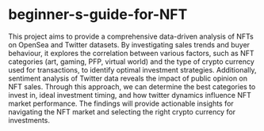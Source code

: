# beginner-s-guide-for-NFT
This project aims to provide a comprehensive data-driven analysis of NFTs on OpenSea and Twitter datasets. By investigating sales trends and buyer behaviour, it explores the correlation between various factors, such as NFT categories (art, gaming, PFP, virtual world) and the type of crypto currency used for transactions, to identify optimal investment strategies.
Additionally, sentiment analysis of Twitter data reveals the impact of public opinion on NFT sales. Through this approach, we can determine the best categories to invest in, ideal investment timing, and how twitter dynamics influence NFT market performance. The findings will provide actionable insights for navigating the NFT market and selecting the right crypto currency for investments.

